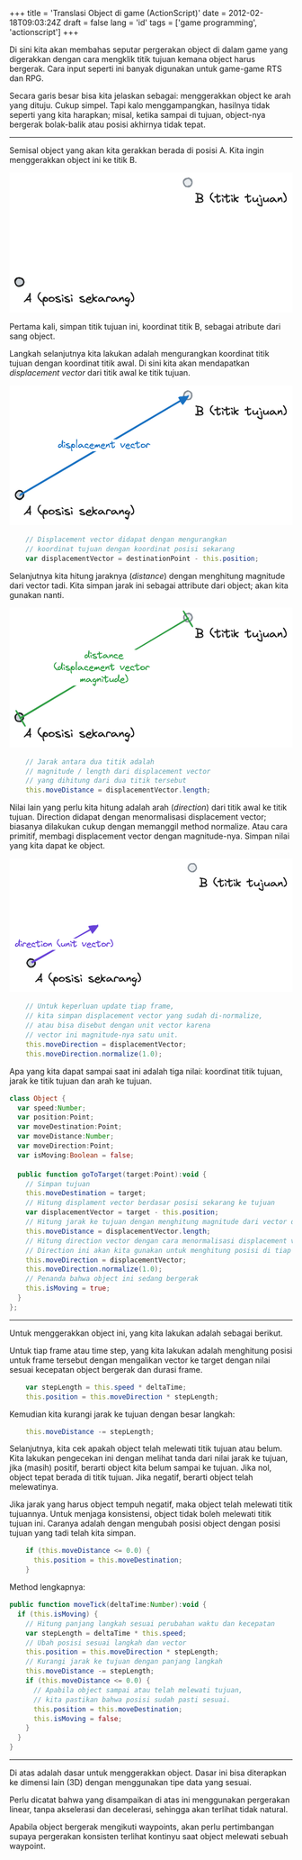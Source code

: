 +++
title = 'Translasi Object di game (ActionScript)'
date = 2012-02-18T09:03:24Z
draft = false
lang = 'id'
tags = ['game programming', 'actionscript']
+++

Di sini kita akan membahas seputar pergerakan object di dalam game yang digerakkan dengan cara mengklik titik tujuan kemana object harus bergerak. Cara input seperti ini banyak digunakan untuk game-game RTS dan RPG.

Secara garis besar bisa kita jelaskan sebagai: menggerakkan object ke arah yang dituju. Cukup simpel. Tapi kalo menggampangkan, hasilnya tidak seperti yang kita harapkan; misal, ketika sampai di tujuan, object-nya bergerak bolak-balik atau posisi akhirnya tidak tepat.

---

Semisal object yang akan kita gerakkan berada di posisi A. Kita ingin menggerakkan object ini ke titik B.

![image](images/move-to-001.png#center)

Pertama kali, simpan titik tujuan ini, koordinat titik B, sebagai atribute dari sang object.

Langkah selanjutnya kita lakukan adalah mengurangkan koordinat titik tujuan dengan koordinat titik awal. Di sini kita akan mendapatkan _displacement vector_ dari titik awal ke titik tujuan.

![image](images/move-to-002.png#center)

```actionscript
    // Displacement vector didapat dengan mengurangkan
    // koordinat tujuan dengan koordinat posisi sekarang
    var displacementVector = destinationPoint - this.position;
```

Selanjutnya kita hitung jaraknya (_distance_) dengan menghitung magnitude dari vector tadi. Kita simpan jarak ini sebagai attribute dari object; akan kita gunakan nanti.

![image](images/move-to-003.png#center)

```actionscript
    // Jarak antara dua titik adalah
    // magnitude / length dari displacement vector
    // yang dihitung dari dua titik tersebut
    this.moveDistance = displacementVector.length;
```

Nilai lain yang perlu kita hitung adalah arah (_direction_) dari titik awal ke titik tujuan. Direction didapat dengan menormalisasi displacement vector; biasanya dilakukan cukup dengan memanggil method normalize. Atau cara primitif, membagi displacement vector dengan magnitude-nya. Simpan nilai yang kita dapat ke object.

![image](images/move-to-004.png#center)

```actionscript
    // Untuk keperluan update tiap frame,
    // kita simpan displacement vector yang sudah di-normalize,
    // atau bisa disebut dengan unit vector karena
    // vector ini magnitude-nya satu unit.
    this.moveDirection = displacementVector;
    this.moveDirection.normalize(1.0);
```

Apa yang kita dapat sampai saat ini adalah tiga nilai: koordinat titik tujuan, jarak ke titik tujuan dan arah ke tujuan.

```actionscript
class Object {
  var speed:Number;
  var position:Point;
  var moveDestination:Point;
  var moveDistance:Number;
  var moveDirection:Point;
  var isMoving:Boolean = false;

  public function goToTarget(target:Point):void {
    // Simpan tujuan
    this.moveDestination = target;
    // Hitung displament vector berdasar posisi sekarang ke tujuan
    var displacementVector = target - this.position;
    // Hitung jarak ke tujuan dengan menghitung magnitude dari vector di atas
    this.moveDistance = displacementVector.length;
    // Hitung direction vector dengan cara menormalisasi displacement vector.
    // Direction ini akan kita gunakan untuk menghitung posisi di tiap langkah (tick)
    this.moveDirection = displacementVector;
    this.moveDirection.normalize(1.0);
    // Penanda bahwa object ini sedang bergerak
    this.isMoving = true;
  }
};
```

---

Untuk menggerakkan object ini, yang kita lakukan adalah sebagai berikut.

Untuk tiap frame atau time step, yang kita lakukan adalah menghitung posisi untuk frame tersebut dengan mengalikan vector ke target dengan nilai sesuai kecepatan object bergerak dan durasi frame.

```actionscript
    var stepLength = this.speed * deltaTime;
    this.position = this.moveDirection * stepLength;
```

Kemudian kita kurangi jarak ke tujuan dengan besar langkah:

```actionscript
    this.moveDistance -= stepLength;
```

Selanjutnya, kita cek apakah object telah melewati titik tujuan atau belum. Kita lakukan pengecekan ini dengan melihat tanda dari nilai jarak ke tujuan, jika (masih) positif, berarti object kita belum sampai ke tujuan. Jika nol, object tepat berada di titik tujuan. Jika negatif, berarti object telah melewatinya.

Jika jarak yang harus object tempuh negatif, maka object telah melewati titik tujuannya. Untuk menjaga konsistensi, object tidak boleh melewati titik tujuan ini. Caranya adalah dengan mengubah posisi object dengan posisi tujuan yang tadi telah kita simpan.

```actionscript
    if (this.moveDistance <= 0.0) {
      this.position = this.moveDestination;
    }
```

Method lengkapnya:

```actionscript
public function moveTick(deltaTime:Number):void {
  if (this.isMoving) {
    // Hitung panjang langkah sesuai perubahan waktu dan kecepatan
    var stepLength = deltaTime * this.speed;
    // Ubah posisi sesuai langkah dan vector
    this.position = this.moveDirection * stepLength;
    // Kurangi jarak ke tujuan dengan panjang langkah
    this.moveDistance -= stepLength;
    if (this.moveDistance <= 0.0) {
      // Apabila object sampai atau telah melewati tujuan,
      // kita pastikan bahwa posisi sudah pasti sesuai.
      this.position = this.moveDestination;
      this.isMoving = false;
    }
  }
}
```

---

Di atas adalah dasar untuk menggerakkan object. Dasar ini bisa diterapkan ke dimensi lain (3D) dengan menggunakan tipe data yang sesuai.

Perlu dicatat bahwa yang disampaikan di atas ini menggunakan pergerakan linear, tanpa akselerasi dan decelerasi, sehingga akan terlihat tidak natural.

Apabila object bergerak mengikuti waypoints, akan perlu pertimbangan supaya pergerakan konsisten terlihat kontinyu saat object melewati sebuah waypoint.
